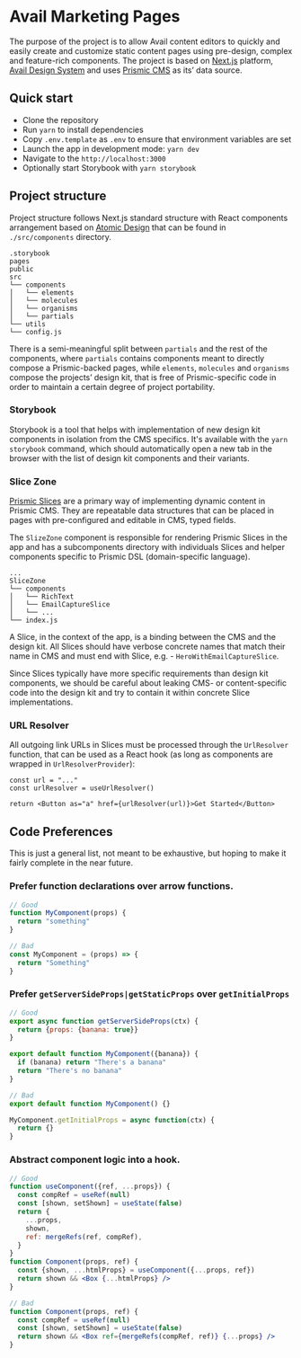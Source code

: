 # Avail Marketing Pages

The purpose of the project is to allow Avail content editors to quickly and
easily create and customize static content pages using pre-design, complex and
feature-rich components. The project is based on [Next.js](https://nextjs.org/)
platform, [Avail Design System](https://design.avail.co/) and uses
[Prismic CMS](https://prismic.io/docs)
as its’ data source.

## Quick start

- Clone the repository
- Run `yarn` to install dependencies
- Copy `.env.template` as `.env` to ensure that environment variables are set
- Launch the app in development mode: `yarn dev`
- Navigate to the `http://localhost:3000`
- Optionally start Storybook with `yarn storybook`

## Project structure

Project structure follows Next.js standard structure with React components
arrangement based
on [Atomic Design](https://bradfrost.com/blog/post/atomic-web-design/)
that can be found in `./src/components` directory.

```
.storybook
pages
public
src
└── components
│   └── elements
│   └── molecules
│   └── organisms
│   └── partials
└── utils    
└── config.js
```    

There is a semi-meaningful split between `partials` and the rest of the
components, where `partials`
contains components meant to directly compose a Prismic-backed pages,
while `elements`, `molecules`
and `organisms`
compose the projects’ design kit, that is free of Prismic-specific code in order
to maintain a certain degree of project portability.

### Storybook

Storybook is a tool that helps with implementation of new design kit components
in isolation from the CMS specifics. It's available with the `yarn storybook`
command, which should automatically open a new tab in the browser with the list
of design kit components and their variants.

### Slice Zone

[Prismic Slices](https://intercom.help/prismicio/en/articles/383933-slices) are
a primary way of implementing dynamic content in Prismic CMS. They are
repeatable data structures that can be placed in pages with pre-configured and
editable in CMS, typed fields.

The `SlizeZone` component is responsible for rendering Prismic Slices in the app
and has a subcomponents directory with individuals Slices and helper components
specific to Prismic DSL (domain-specific language).

```
...
SliceZone
└── components
│   └── RichText
│   └── EmailCaptureSlice
│   └── ...
└── index.js
```  

A Slice, in the context of the app, is a binding between the CMS and the design
kit. All Slices should have verbose concrete names that match their name in CMS
and must end with Slice, e.g. -
`HeroWithEmailCaptureSlice`.

Since Slices typically have more specific requirements than design kit
components, we should be careful about leaking CMS- or content-specific code
into the design kit and try to contain it within concrete Slice implementations.

### URL Resolver

All outgoing link URLs in Slices must be processed through the `UrlResolver`
function, that can be used as a React hook (as long as components are wrapped in
`UrlResolverProvider`):

```
const url = "..."
const urlResolver = useUrlResolver()

return <Button as="a" href={urlResolver(url)}>Get Started</Button>
```

## Code Preferences

This is just a general list, not meant to be exhaustive, but hoping to make it fairly complete in the near future.

### Prefer function declarations over arrow functions.
```jsx
// Good
function MyComponent(props) {
  return "something"
}

// Bad
const MyComponent = (props) => {
  return "Something"
}
```
### Prefer `getServerSideProps|getStaticProps` over `getInitialProps`
```jsx
// Good
export async function getServerSideProps(ctx) {
  return {props: {banana: true}}
}

export default function MyComponent({banana}) {
  if (banana) return "There's a banana"
  return "There's no banana"
}

// Bad
export default function MyComponent() {}

MyComponent.getInitialProps = async function(ctx) {
  return {}
}
```
### Abstract component logic into a hook.
```jsx
// Good
function useComponent({ref, ...props}) {
  const compRef = useRef(null)
  const [shown, setShown] = useState(false)
  return {
    ...props,
    shown,
    ref: mergeRefs(ref, compRef),
  }
}
function Component(props, ref) {
  const {shown, ...htmlProps} = useComponent({...props, ref})
  return shown && <Box {...htmlProps} />
}

// Bad
function Component(props, ref) {
  const compRef = useRef(null)
  const [shown, setShown] = useState(false)
  return shown && <Box ref={mergeRefs(compRef, ref)} {...props} />
}
```